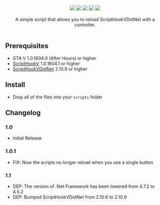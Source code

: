 <div align="center">
<!-- <img src="https://raw.githubusercontent.com/justalemon/ControllerReload/master/logo.png" width="750" /> -->
<br><br>
<a href="https://www.gta5-mods.com/scripts/controllerreload"><img src="https://img.shields.io/badge/5mods-download-20BA4E.svg"></a>
<a href="https://ci.appveyor.com/project/justalemon/controllerreload"><img src="https://img.shields.io/appveyor/ci/justalemon/controllerreload.svg?label=appveyor"></a>
<a href="https://www.codefactor.io/repository/github/justalemon/controllerreload"><img src="https://www.codefactor.io/repository/github/justalemon/controllerreload/badge"></a>
<a href="https://dependabot.com"><img src="https://api.dependabot.com/badges/status?host=github&repo=justalemon/ControllerReload"></a>
<a href="https://discord.gg/Cf6sspj"><img src="https://img.shields.io/badge/discord-join-7289DA.svg"></a>
<br><br>
A simple script that allows you to reload ScriptHookVDotNet with a controller.
<br><br>
<!-- <img src="https://raw.githubusercontent.com/justalemon/ControllerReload/master/preview.png"/> -->
</div>

## Prerequisites

* GTA V 1.0.1604.0 (After Hours) or higher
* [ScriptHookV](http://www.dev-c.com/gtav/scripthookv/) 1.0.1604.1 or higher
* [ScriptHookVDotNet](https://github.com/crosire/scripthookvdotnet/releases) 2.10.9 or higher

## Install

* Drop all of the files into your `scripts` folder

## Changelog

### 1.0

* Initial Release

### 1.0.1

* FIX: Now the scripts no longer reload when you use a single button

### 1.1

* DEP: The version of .Net Framework has been lowered from 4.7.2 to 4.5.2
* DEP: Bumped ScriptHookVDotNet from 2.10.6 to 2.10.9
